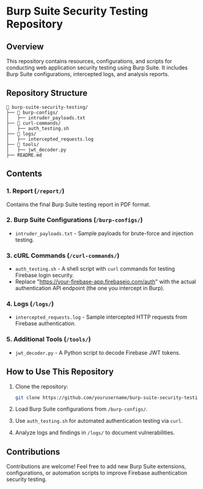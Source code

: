 # Burp Suite Security Testing Repository

## Overview
This repository contains resources, configurations, and scripts for conducting web application security testing using Burp Suite. It includes Burp Suite configurations, intercepted logs, and analysis reports.

## Repository Structure

```
📂 burp-suite-security-testing/
├── 📁 burp-configs/
│   ├── intruder_payloads.txt
├── 📁 curl-commands/
│   ├── auth_testing.sh
├── 📁 logs/
│   ├── intercepted_requests.log
├── 📁 tools/
│   ├── jwt_decoder.py
├── README.md
```

## Contents

### 1. Report (`/report/`)
Contains the final Burp Suite testing report in PDF format.

### 2. Burp Suite Configurations (`/burp-configs/`)
- `intruder_payloads.txt` - Sample payloads for brute-force and injection testing.

### 3. cURL Commands (`/curl-commands/`)
- `auth_testing.sh` - A shell script with `curl` commands for testing Firebase login security.
- Replace "https://your-firebase-app.firebaseio.com/auth" with the actual authentication API endpoint (the one you intercept in Burp).

### 4. Logs (`/logs/`)
- `intercepted_requests.log` - Sample intercepted HTTP requests from Firebase authentication.

### 5. Additional Tools (`/tools/`)
- `jwt_decoder.py` - A Python script to decode Firebase JWT tokens.

## How to Use This Repository

1. Clone the repository:
   ```bash
   git clone https://github.com/yourusername/burp-suite-security-testing.git
   ```

2. Load Burp Suite configurations from `/burp-configs/`.
3. Use `auth_testing.sh` for automated authentication testing via `curl`.
4. Analyze logs and findings in `/logs/` to document vulnerabilities.

## Contributions
Contributions are welcome! Feel free to add new Burp Suite extensions, configurations, or automation scripts to improve Firebase authentication security testing.

